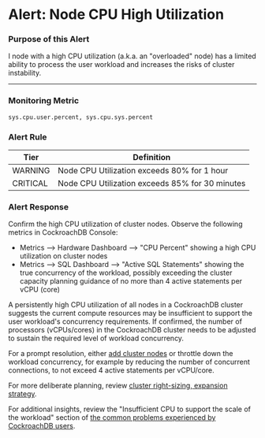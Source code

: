 # Alert: Node CPU High Utilization

### Purpose of this Alert

I node with a high CPU utilization (a.k.a. an "overloaded" node) has a limited ability to process the user workload and increases the risks of cluster instability.



------

### Monitoring Metric

```
sys.cpu.user.percent, sys.cpu.sys.percent
```



### Alert Rule

| Tier     | Definition                                      |
| -------- | ----------------------------------------------- |
| WARNING  | Node CPU Utilization exceeds 80% for 1 hour     |
| CRITICAL | Node CPU Utilization exceeds 85% for 30 minutes |




### Alert Response

Confirm the high CPU utilization of cluster nodes.  Observe the following metrics in CockroachDB Console:

- Metrics --> Hardware Dashboard --> "CPU Percent" showing a high CPU utilization on cluster nodes
- Metrics --> SQL Dashboard --> "Active SQL Statements" showing the true concurrency of the workload, possibly exceeding the cluster capacity planning guidance of no more than 4 active statements per vCPU (core)

A persistently high CPU utilization of all nodes in a CockroachDB cluster suggests the current compute resources may be insufficient to support the user workload's concurrency requirements. If confirmed, the number of processors (vCPUs/cores) in the CockroachDB cluster needs to be adjusted to sustain the required level of workload concurrency.

For a prompt resolution, either [add cluster nodes](../routine-maintenance/node-add.md) or throttle down the workload concurrency, for example by reducing the number of concurrent connections, to not exceed 4 active statements per vCPU/core.

For more deliberate planning, review [cluster right-sizing, expansion strategy](../system-overview/_under-construction_.md).

For additional insights, review the "Insufficient CPU to support the scale of the workload" section of [the common problems experienced by CockroachDB users](../most-common-problems/README.md).

